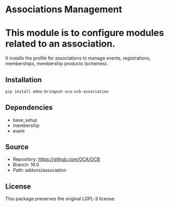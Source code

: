 # Associations Management


This module is to configure modules related to an association.
==============================================================

It installs the profile for associations to manage events, registrations, memberships, 
membership products (schemes).
    

## Installation

```bash
pip install odoo-bringout-oca-ocb-association
```

## Dependencies

- base_setup
- membership
- event

## Source

- Repository: https://github.com/OCA/OCB
- Branch: 16.0
- Path: addons/association

## License

This package preserves the original LGPL-3 license.
